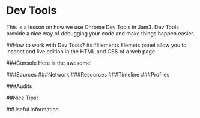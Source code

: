 # Dev Tools
This is a lesson on how we use Chrome Dev Tools in Jam3. Dev Tools provide a nice way of debugging your code and make things happen easier.

##How to work with Dev Tools?
###Elements
Elemets panel allow you to inspect and live edition in the HTML and CSS of a web page.


###Console
Here is the awesome!

###Sources
###Network
###Resources
###Timeline
###Profiles

###Audits

##Nice Tips!

##Useful information
